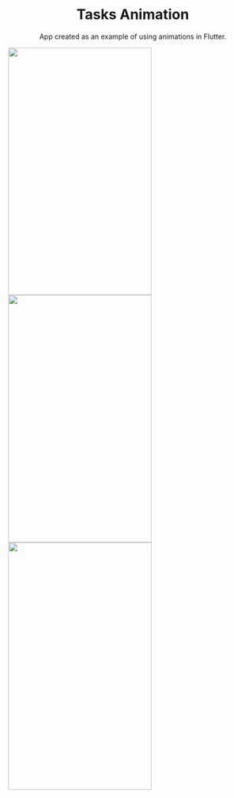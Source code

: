 <h1 align="center">
  Tasks Animation
</h1>

<p align="center">App created as an example of using animations in Flutter.</p>

<img src="" width="290" height="500" /> <img src="" width="290" height="500" /> <img src="" width="290" height="500" />